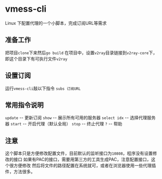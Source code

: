 # vmess-cli
Linux 下配置代理的一个小脚本，完成订阅URL等需求

## 准备工作
把项目`clone`下来然后`go build`
在项目中，设置`v2ray`目录链接到`v2ray-core`下，即这个目录下有可执行文件`v2ray`

## 设置订阅
运行`vmess-cli`敲以下指令 `subs 订阅URL`

## 常用指令说明
`update` -- 更新订阅
`show` -- 展示所有可用的服务器
`select idx` -- 选择代理服务器
`start` -- 开启代理（默认全局）
`stop` -- 终止代理
`?`    -- 帮助

## 注意
这个脚本只是方便修改配置文件，目前默认的监听接口为`10808`，程序没有设置修改的接口
如果有PAC的接口，需要用第三方的工具生成PAC，注意配置接口，这个很方便修改
然后将文件的路径配置在系统就可，或者在浏览器使用一些代理插件，方法很多。
